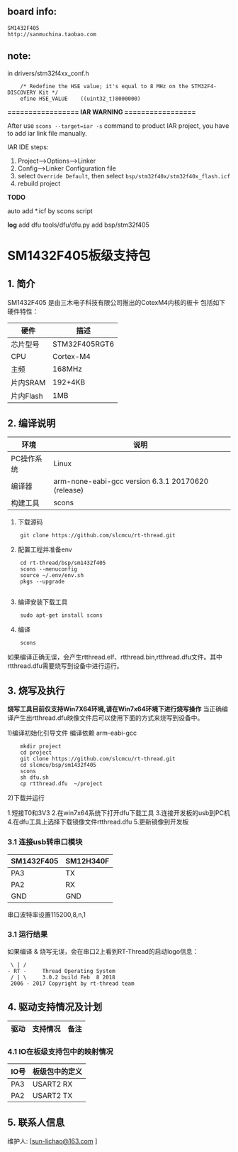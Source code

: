 ## board info:

    SM1432F405
    http://sanmuchina.taobao.com

## note:

in drivers/stm32f4xx_conf.h

```
    /* Redefine the HSE value; it's equal to 8 MHz on the STM32F4-DISCOVERY Kit */
    efine HSE_VALUE    ((uint32_t)8000000)
```
 
 **================= IAR WARNING =================**
 
After use `scons --target=iar -s` command to product IAR project, you have to add iar link file manually.

IAR IDE steps:
1. Project-->Options-->Linker
2. Config-->Linker Configuration file
3. select `Override Default`, then select `bsp/stm32f40x/stm32f40x_flash.icf`
4. rebuild project

**TODO**

auto add *.icf by scons script

**log**
add dfu tools/dfu/dfu.py
add bsp/stm32f405



# SM1432F405板级支持包

## 1. 简介

SM1432F405 是由三木电子科技有限公司推出的CotexM4内核的板卡
包括如下硬件特性：

| 硬件 | 描述 |
| -- | -- |
|芯片型号| STM32F405RGT6 |
|CPU| Cortex-M4 |
|主频| 168MHz |
|片内SRAM |192+4KB  |
|片内Flash | 1MB|

## 2. 编译说明

| 环境 | 说明 |
| --- | --- |
|PC操作系统|Linux|
|编译器|arm-none-eabi-gcc version 6.3.1 20170620 (release)|
|构建工具|scons|
1) 下载源码

```
    git clone https://github.com/slcmcu/rt-thread.git
```
2) 配置工程并准备env
```
    cd rt-thread/bsp/sm1432f405
    scons --menuconfig
    source ~/.env/env.sh
    pkgs --upgrade
    
```
3) 编译安装下载工具
```
    sudo apt-get install scons
```
4) 编译
```
    scons
```
如果编译正确无误，会产生rtthread.elf、rtthread.bin,rtthread.dfu文件。其中rtthread.dfu需要烧写到设备中进行运行。

## 3. 烧写及执行
**烧写工具目前仅支持Win7X64环境,请在Win7x64环境下进行烧写操作**
当正确编译产生出rtthread.dfu映像文件后可以使用下面的方式来烧写到设备中。

1)编译初始化引导文件
编译依赖 arm-eabi-gcc
```
    mkdir project
    cd project
    git clone https://github.com/slcmcu/rt-thread.git
    cd slcmcu/bsp/sm1432f405
    scons
    sh dfu.sh
    cp rtthread.dfu  ~/project
```
2)下载并运行

1.短接T0和3V3
2.在win7x64系统下打开dfu下载工具
3.连接开发板的usb到PC机
4.在dfu工具上选择下载镜像文件rtthread.dfu
5.更新镜像到开发板
### 3.1 连接usb转串口模块
| SM1432F405 | SM12H340F |
| -- | -- |
| PA3 |  TX |
| PA2 |  RX |
| GND |  GND |

串口波特率设置115200,8,n,1

### 3.1 运行结果

如果编译 & 烧写无误，会在串口2上看到RT-Thread的启动logo信息：

```
 \ | /
- RT -     Thread Operating System
 / | \     3.0.2 build Feb  8 2018
 2006 - 2017 Copyright by rt-thread team
```


## 4. 驱动支持情况及计划

| 驱动 | 支持情况  |  备注  |
| ------ | :----:  | :------:  |



### 4.1 IO在板级支持包中的映射情况

| IO号 | 板级包中的定义 |
| -- | -- |
| PA3 | USART2 RX |
| PA2 | USART2 TX |



## 5. 联系人信息

维护人:
[sun-lichao@163.com ]


  [1]: https://www.rt-thread.org/page/download.html
  [4]: https://github.com/slcmcu/rt-thread
  [5]: mailto:sun-lichao@163.com

